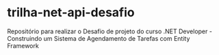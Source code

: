 # trilha-net-api-desafio
Repositório para realizar o Desafio de projeto do curso .NET Developer - Construindo um Sistema de Agendamento de Tarefas com Entity Framework
